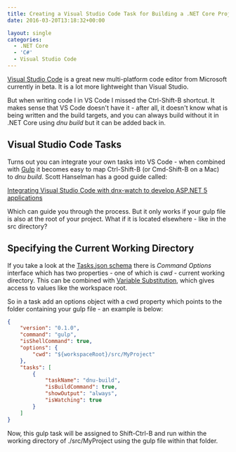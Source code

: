 ```yaml
---
title: Creating a Visual Studio Code Task for Building a .NET Core Project
date: 2016-03-20T13:18:32+00:00

layout: single
categories:
  - .NET Core
  - 'C#'
  - Visual Studio Code
---
```

[Visual Studio Code](https://code.visualstudio.com) is a great new multi-platform code editor from Microsoft currently in beta. It is a lot more lightweight than Visual Studio.

But when writing code I in VS Code I missed the Ctrl-Shift-B shortcut. It makes sense that VS Code doesn't have it - after all, it doesn't know what is being written and the build targets, and you can always build without it in .NET Core using _dnu build_ but it can be added back in.

## Visual Studio Code Tasks

Turns out you can integrate your own tasks into VS Code - when combined with [Gulp](http://gulpjs.com) it becomes easy to map Ctrl-Shift-B (or Cmd-Shift-B on a Mac) to _dnu build_. Scott Hanselman has a good guide called:

<p class="blogTitle">
  <a class="TitleLinkStyle" href="http://www.hanselman.com/blog/IntegratingVisualStudioCodeWithDnxwatchToDevelopASPNET5Applications.aspx" rel="bookmark">Integrating Visual Studio Code with dnx-watch to develop ASP.NET 5 applications</a>
</p>

Which can guide you through the process. But it only works if your gulp file is also at the root of your project. What if it is located elsewhere - like in the src directory?

## Specifying the Current Working Directory

If you take a look at the [Tasks.json schema](https://code.visualstudio.com/docs/editor/tasks_appendix) there is _Command Options_ interface which has two properties - one of which is _cwd_ - current working directory. This can be combined with [Variable Substitution](https://code.visualstudio.com/docs/editor/tasks#_variable-substitution), which gives access to values like the workspace root.

So in a task add an options object with a cwd property which points to the folder containing your gulp file - an example is below:

```json
{
    "version": "0.1.0",
    "command": "gulp",
    "isShellCommand": true,
    "options": {
        "cwd": "${workspaceRoot}/src/MyProject"
    },
    "tasks": [
        {
            "taskName": "dnu-build",
            "isBuildCommand": true,
            "showOutput": "always",
            "isWatching": true
        }
    ]
}
```

Now, this gulp task will be assigned to Shift-Ctrl-B and run within the working directory of ./src/MyProject using the gulp file within that folder.